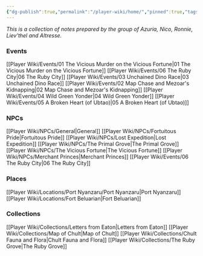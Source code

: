 ```yaml
---
{"dg-publish":true,"permalink":"/player-wiki/home/","pinned":true,"tags":["gardenEntry"],"noteIcon":""}
---
```


*This is a collection of notes prepared by the group of Azuria, Nico, Ronnie, Liev'thel and Altresse.*


### Events
[[Player Wiki/Events/01 The Vicious Murder on the Vicious Fortune\|01 The Vicious Murder on the Vicious Fortune]]
[[Player Wiki/Events/06 The Ruby City\|06 The Ruby City]]
[[Player Wiki/Events/03 Unchained Dino Race\|03 Unchained Dino Race]]
[[Player Wiki/Events/02 Map Chase and Mezoar's Kidnapping\|02 Map Chase and Mezoar's Kidnapping]]
[[Player Wiki/Events/04 Wild Green Yonder\|04 Wild Green Yonder]]
[[Player Wiki/Events/05 A Broken Heart (of Ubtao)\|05 A Broken Heart (of Ubtao)]]

### NPCs
[[Player Wiki/NPCs/General\|General]]
[[Player Wiki/NPCs/Fortuitous Pride\|Fortuitous Pride]]
[[Player Wiki/NPCs/Lost Expedition\|Lost Expedition]]
[[Player Wiki/NPCs/The Primal Grove\|The Primal Grove]]
[[Player Wiki/NPCs/The Vicious Fortune\|The Vicious Fortune]]
[[Player Wiki/NPCs/Merchant Princes\|Merchant Princes]]
[[Player Wiki/Events/06 The Ruby City\|06 The Ruby City]]

### Places
[[Player Wiki/Locations/Port Nyanzaru/Port Nyanzaru\|Port Nyanzaru]]
[[Player Wiki/Locations/Fort Beluarian\|Fort Beluarian]]

### Collections
[[Player Wiki/Collections/Letters from Eaton\|Letters from Eaton]]
[[Player Wiki/Collections/Map of Chult\|Map of Chult]]
[[Player Wiki/Collections/Chult Fauna and Flora\|Chult Fauna and Flora]]
[[Player Wiki/Collections/The Ruby Grove\|The Ruby Grove]]


